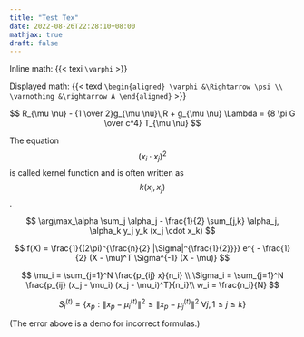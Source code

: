 ```yaml
---
title: "Test Tex"
date: 2022-08-26T22:28:10+08:00
mathjax: true
draft: false
---
```

Inline math: {{< texi `\varphi` >}}

Displayed math: 
{{< texd `\begin{aligned}
\varphi &\Rightarrow \psi \\
\varnothing &\rightarrow A
\end{aligned}` >}}

$$
R_{\mu \nu} - {1 \over 2}g_{\mu \nu}\,R + g_{\mu \nu} \Lambda
= {8 \pi G \over c^4} T_{\mu \nu}
$$

The equation $$(x_i \cdot x_j)^2$$ is called kernel function and is often written as $$k(x_i, x_j)$$.

$$
\arg\max_\alpha \sum_j \alpha_j - \frac{1}{2} \sum_{j,k} \alpha_j, \alpha_k y_j y_k (x_j \cdot x_k)
$$

$$
f(X) = \frac{1}{(2\pi)^{\frac{n}{2} |\Sigma|^{\frac{1}{2}}}} e^{ - \frac{1}{2} (X - \mu)^T \Sigma^{-1} (X - \mu)}
$$

$$
\mu_i = \sum_{j=1}^N \frac{p_{ij} x}{n_i} \\
\Sigma_i = \sum_{j=1}^N \frac{p_{ij} (x_j - \mu_i) (x_j - \mu_i)^T}{n_i}\\
w_i  =  \frac{n_i}{N}
$$

$$
S_i^{(t)} = \big \{ x_p : \big \| x_p - \mu^{(t)}_i \big \|^2 \le \big \| x_p - \mu^{(t)}_j \big \|^2 \ \forall j, 1 \le j \le k \big\}
$$

(The error above is a demo for incorrect formulas.)